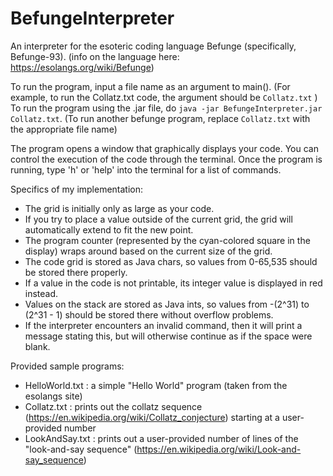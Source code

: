 # BefungeInterpreter
An interpreter for the esoteric coding language Befunge (specifically, Befunge-93).
(info on the language here: https://esolangs.org/wiki/Befunge)

To run the program, input a file name as an argument to main(). (For example, to run the Collatz.txt code, the argument should be `Collatz.txt` )
To run the program using the .jar file, do `java -jar BefungeInterpreter.jar Collatz.txt`. (To run another befunge program, replace `Collatz.txt` with the appropriate file name)

The program opens a window that graphically displays your code.  You can control the execution of the code through the terminal.
Once the program is running, type 'h' or 'help' into the terminal for a list of commands.

Specifics of my implementation:

- The grid is initially only as large as your code.
- If you try to place a value outside of the current grid, the grid will automatically extend to fit the new point.
- The program counter (represented by the cyan-colored square in the display) wraps around based on the current size of the grid.
- The code grid is stored as Java chars, so values from 0-65,535 should be stored there properly.
- If a value in the code is not printable, its integer value is displayed in red instead.
- Values on the stack are stored as Java ints, so values from -(2^31) to (2^31 - 1) should be stored there without overflow problems.
- If the interpreter encounters an invalid command, then it will print a message stating this, but will otherwise continue as if the space were blank.



Provided sample programs:

- HelloWorld.txt : a simple "Hello World" program (taken from the esolangs site)
- Collatz.txt : prints out the collatz sequence (https://en.wikipedia.org/wiki/Collatz_conjecture) starting at a user-provided number
- LookAndSay.txt : prints out a user-provided number of lines of the "look-and-say sequence" (https://en.wikipedia.org/wiki/Look-and-say_sequence)